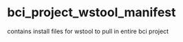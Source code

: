bci_project_wstool_manifest
===========================

contains install files for wstool to pull in entire bci project
